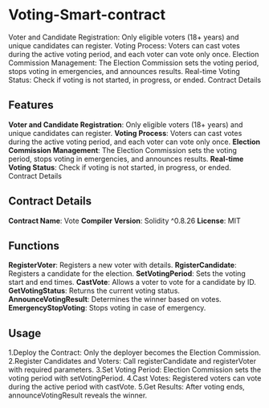 # Voting-Smart-contract
Voter and Candidate Registration: Only eligible voters (18+ years) and unique candidates can register.
Voting Process: Voters can cast votes during the active voting period, and each voter can vote only once.
Election Commission Management: The Election Commission sets the voting period, stops voting in emergencies, and announces results.
Real-time Voting Status: Check if voting is not started, in progress, or ended.
Contract Details

## Features

**Voter and Candidate Registration**: Only eligible voters (18+ years) and unique candidates 
  can register.
**Voting Process**: Voters can cast votes during the active voting period, and each voter can 
  vote  only once.
**Election Commission Management**: The Election Commission sets the voting period, stops 
  voting in emergencies, and announces results.
**Real-time Voting Status**: Check if voting is not started, in progress, or ended.
 Contract Details

## Contract Details

 **Contract Name**: Vote
 **Compiler Version**: Solidity ^0.8.26
 **License**: MIT

## Functions

**RegisterVoter**: Registers a new voter with details.
**RgisterCandidate**: Registers a candidate for the election.
**SetVotingPeriod**: Sets the voting start and end times.
**CastVote**: Allows a voter to vote for a candidate by ID.
**GetVotingStatus**: Returns the current voting status.
**AnnounceVotingResult**: Determines the winner based on votes.
**EmergencyStopVoting**: Stops voting in case of emergency.

## Usage

1.Deploy the Contract: Only the deployer becomes the Election Commission.
2.Register Candidates and Voters: Call registerCandidate and registerVoter with required 
  parameters.
3.Set Voting Period: Election Commission sets the voting period with setVotingPeriod.
4.Cast Votes: Registered voters can vote during the active period with castVote.
5.Get Results: After voting ends, 
 announceVotingResult reveals the winner.



